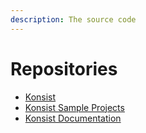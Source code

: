 ```yaml
---
description: The source code
---
```


# Repositories

* [Konsist](https://github.com/LemonAppDev/konsist)
* [Konsist Sample Projects](https://github.com/LemonAppDev/konsist-sample-projects/)
* [Konsist Documentation](https://github.com/LemonAppDev/konsist-documentation)
